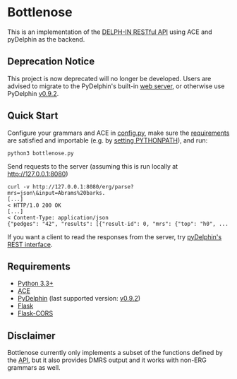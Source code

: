 # Bottlenose

This is an implementation of the
[DELPH-IN RESTful API](http://moin.delph-in.net/ErgApi)
using ACE and pyDelphin as the backend.

## Deprecation Notice

This project is now deprecated will no longer be developed.
Users are advised to
migrate to the PyDelphin's built-in
[web server](https://pydelphin.readthedocs.io/en/latest/api/delphin.web.server.html),
or otherwise use PyDelphin
[v0.9.2](https://pypi.org/project/PyDelphin/0.9.2/).

## Quick Start

Configure your grammars and ACE in [config.py](config.py), make
sure the [requirements](#requirements) are satisfied and importable
(e.g. by
[setting PYTHONPATH](https://docs.python.org/3/using/cmdline.html#envvar-PYTHONPATH)),
and run:

    python3 bottlenose.py

Send requests to the server (assuming this is run locally at
http://127.0.0.1:8080)

    curl -v http://127.0.0.1:8080/erg/parse?mrs=json\&input=Abrams%20barks.
    [...]
    < HTTP/1.0 200 OK
    [...]
    < Content-Type: application/json
    {"pedges": "42", "results": [{"result-id": 0, "mrs": {"top": "h0", ...

If you want a client to read the responses from the server, try
[pyDelphin's REST interface](https://github.com/delph-in/pydelphin/blob/master/delphin/interfaces/rest.py).

## Requirements

- [Python 3.3+](http://python.org)
- [ACE](http://sweaglesw.org/linguistics/ace/)
- [PyDelphin](https://github.com/delph-in/pydelphin) (last supported version: [v0.9.2](https://pypi.org/project/PyDelphin/0.9.2/))
- [Flask](http://flask.pocoo.org/)
- [Flask-CORS](https://flask-cors.corydolphin.com/)

## Disclaimer

Bottlenose currently only implements a subset of the functions defined
by the [API](http://moin.delph-in.net/ErgApi), but it also provides
DMRS output and it works with non-ERG grammars as well.

